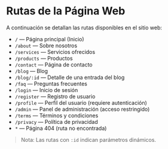 # Rutas de la Página Web

A continuación se detallan las rutas disponibles en el sitio web:

- `/` — Página principal (Inicio)
- `/about` — Sobre nosotros
- `/services` — Servicios ofrecidos
- `/products` — Productos
- `/contact` — Página de contacto
- `/blog` — Blog
- `/blog/:id` — Detalle de una entrada del blog
- `/faq` — Preguntas frecuentes
- `/login` — Inicio de sesión
- `/register` — Registro de usuario
- `/profile` — Perfil del usuario (requiere autenticación)
- `/admin` — Panel de administración (acceso restringido)
- `/terms` — Términos y condiciones
- `/privacy` — Política de privacidad
- `*` — Página 404 (ruta no encontrada)

> Nota: Las rutas con `:id` indican parámetros dinámicos.

